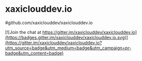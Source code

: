 # xaxiclouddev.io
#github.com/xaxiclouddev/xaxiclouddev.io

[![Join the chat at https://gitter.im/xaxiclouddev/xaxiclouddev.io](https://badges.gitter.im/xaxiclouddev/xaxiclouddev.io.svg)](https://gitter.im/xaxiclouddev/xaxiclouddev.io?utm_source=badge&utm_medium=badge&utm_campaign=pr-badge&utm_content=badge)
